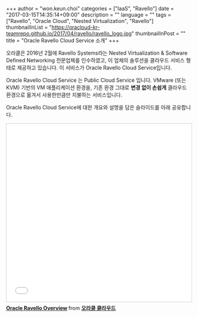 +++
author = "won.keun.choi"
categories = ["IaaS", "Ravello"]
date = "2017-03-15T14:35:14+09:00"
description = ""
language = ""
tags = ["Ravello", "Oracle Cloud", "Nested Virtualization", "Ravello"]
thumbnailInList = "https://oracloud-kr-teamrepo.github.io/2017/04/ravello/ravello_logo.jpg"
thumbnailInPost = ""
title = "Oracle Ravello Cloud Service 소개"
+++

오라클은 2016년 2월에 Ravello Systems라는 Nested Virtualization & Software Defined Networking 전문업체를 인수하였고, 이 업체의 솔루션을 클라우드 서비스 형태로 제공하고 있습니다. 이 서비스가 Oracle Ravello Cloud Service입니다.

Oracle Ravello Cloud Service 는 Public Cloud Service 입니다. VMware (또는 KVM) 기반의 VM 애플리케이션 환경을, 기존 환경 그대로 **변경 없이 손쉽게** 클라우드 환경으로 옮겨서 사용한만큼만 지불하는 서비스입니다.

Oracle Ravello Cloud Service에 대한 개요와 설명을 담은 슬라이드를 아래 공유합니다.

<iframe src="//www.slideshare.net/slideshow/embed_code/key/aQdYOkjlvRLalB" width="595" height="485" frameborder="0" marginwidth="0" marginheight="0" scrolling="no" style="border:1px solid #CCC; border-width:1px; margin-bottom:5px; max-width: 100%;" allowfullscreen> </iframe> <div style="margin-bottom:5px"> <strong> <a href="//www.slideshare.net/ssusercda07e/oracle-ravello-overview-75272899" title="Oracle Ravello Overview" target="_blank">Oracle Ravello Overview</a> </strong> from <strong><a target="_blank" href="https://www.slideshare.net/ssusercda07e">오라클 클라우드</a></strong> </div>
